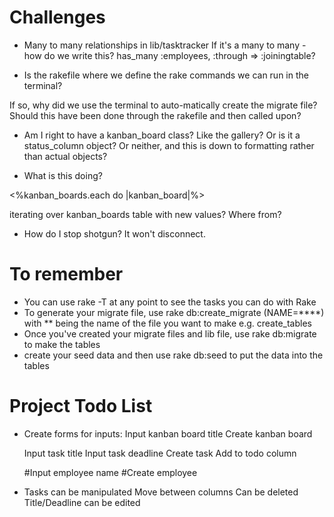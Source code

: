 # Challenges

+ Many to many relationships in lib/tasktracker
If it's a many to many - how do we write this?
has_many :employees, :through => :joiningtable?

+ Is the rakefile where we define the rake commands we can run in the terminal?

If so, why did we use the terminal to auto-matically create the migrate file? Should this have been done through the rakefile and then called upon?

+ Am I right to have a kanban_board class? Like the gallery? Or is it a status_column object? Or neither, and this is down to formatting rather than actual objects?

+ What is this doing?

<%kanban_boards.each do |kanban_board|%>

iterating over kanban_boards table with new values? Where from?

+ How do I stop shotgun? It won't disconnect. 

# To remember

+ You can use rake -T at any point to see the tasks you can do with Rake
+ To generate your migrate file, use rake db:create_migrate (NAME=****) with ** being the name of the file you want to make e.g. create_tables
+ Once you've created your migrate files and lib file, use rake db:migrate to make the tables
+ create your seed data and then use rake db:seed to put the data into the tables

# Project Todo List

+ Create forms for inputs:
    Input kanban board title
    Create kanban board

    Input task title
    Input task deadline
    Create task 
    Add to todo column

    #Input employee name
    #Create employee

+ Tasks can be manipulated
    Move between columns
    Can be deleted
    Title/Deadline can be edited